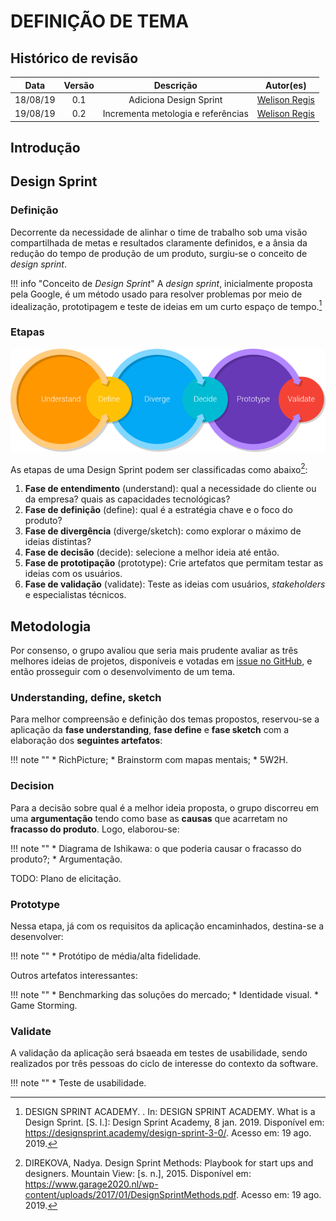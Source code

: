 # DEFINIÇÃO DE TEMA

## Histórico de revisão

| Data | Versão | Descrição | Autor(es)|
|:----:|:------:|:---------:|:--------:|
| 18/08/19 | 0.1 | Adiciona Design Sprint | [Welison Regis](https://github.com/WelisonR) |
| 19/08/19 | 0.2 | Incrementa metologia e referências | [Welison Regis](https://github.com/WelisonR) |

## Introdução



## Design Sprint

### Definição

Decorrente da necessidade de alinhar o time de trabalho sob uma visão compartilhada de metas e resultados claramente definidos, e a ânsia da redução do tempo de produção de um produto, surgiu-se o conceito de *design sprint*.

!!! info "Conceito de *Design Sprint*"
    A *design sprint*, inicialmente proposta pela Google, é um método usado para resolver problemas por meio de idealização, prototipagem e teste de ideias em um curto espaço de tempo.[^1]

### Etapas

![Etapas da Design Sprint](assets/img/design_sprint.png)

As etapas de uma Design Sprint podem ser classificadas como abaixo[^2]:

1. **Fase de entendimento** (understand): qual a necessidade do cliente ou da empresa? quais as capacidades tecnológicas?
2. **Fase de definição** (define): qual é a estratégia chave e o foco do produto?
3. **Fase de divergência** (diverge/sketch): como explorar o máximo de ideias distintas?
4. **Fase de decisão** (decide): selecione a melhor ideia até então.
5. **Fase de prototipação** (prototype): Crie artefatos que permitam testar as ideias com os usuários.
6. **Fase de validação** (validate): Teste as ideias com usuários, *stakeholders* e especialistas técnicos.

## Metodologia

Por consenso, o grupo avaliou que seria mais prudente avaliar as três melhores ideias de projetos, disponíveis e votadas em [issue no GitHub](https://github.com/2019-2-arquitetura-desenho/wiki/issues/3), e então prosseguir com o desenvolvimento de um tema.

### Understanding, define, sketch 

Para melhor compreensão e definição dos temas propostos, reservou-se a aplicação da **fase understanding**, **fase define** e **fase sketch** com a elaboração dos **seguintes artefatos**:

!!! note ""
    * RichPicture;
    * Brainstorm com mapas mentais;
    * 5W2H.

### Decision

Para a decisão sobre qual é a melhor ideia proposta, o grupo discorreu em uma **argumentação** tendo como base as **causas** que acarretam no **fracasso do produto**. Logo, elaborou-se:

!!! note ""
    * Diagrama de Ishikawa: o que poderia causar o fracasso do produto?;
    * Argumentação.

TODO: Plano de elicitação.

### Prototype

Nessa etapa, já com os requisitos da aplicação encaminhados, destina-se a desenvolver:

!!! note ""
    * Protótipo de média/alta fidelidade.

Outros artefatos interessantes:

!!! note ""
    * Benchmarking das soluções do mercado;
    * Identidade visual.
    * Game Storming.

### Validate

A validação da aplicação será bsaeada em testes de usabilidade, sendo realizados por três pessoas do ciclo de interesse do contexto da software.

!!! note ""
    * Teste de usabilidade.


[^1]: DESIGN SPRINT ACADEMY. . In: DESIGN SPRINT ACADEMY. What is a Design Sprint. [S. l.]: Design Sprint Academy, 8 jan. 2019. Disponível em: https://designsprint.academy/design-sprint-3-0/. Acesso em: 19 ago. 2019.

[^2]: DIREKOVA, Nadya. Design Sprint Methods: Playbook for start ups and designers. Mountain View: [s. n.], 2015. Disponível em: https://www.garage2020.nl/wp-content/uploads/2017/01/DesignSprintMethods.pdf. Acesso em: 19 ago. 2019.
